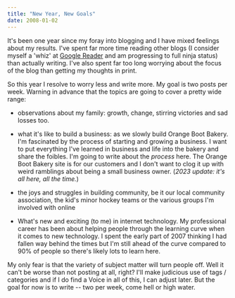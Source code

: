 ```yaml
---
title: "New Year, New Goals"
date: 2008-01-02
---
```


It's been one year since my foray into blogging and I have mixed feelings about my results. I've spent far more time reading other blogs (I consider myself a 'whiz' at [Google Reader](http://www.google.com/reader) and am progressing to full ninja status) than actually writing. I've also spent far too long worrying about the focus of the blog than getting my thoughts in print.

So this year I resolve to worry less and write more. My goal is two posts per week. Warning in advance that the topics are going to cover a pretty wide range:

- observations about my family: growth, change, stirring victories and sad losses too.
- what it's like to build a business: as we slowly build Orange Boot Bakery.  I'm fascinated by the process of starting and growing a business. I want to put everything I've learned in business and life into the bakery and share the foibles. I'm going to write about the _process_ here. The Orange Boot Bakery site is for our customers and I don't want to clog it up with weird ramblings about being a small business owner. (_2023 update: it's all here, all the time._)

- the joys and struggles in building community, be it our local community association, the kid's minor hockey teams or the various groups I'm involved with online

- What's new and exciting (to me) in internet technology. My professional career has been about helping people through the learning curve when it comes to new technology. I spent the early part of 2007 thinking I had fallen way behind the times but I'm still ahead of the curve compared to 90% of people so there's likely lots to learn here.

My only fear is that the variety of subject matter will turn people off. Well it can't be worse than not posting at all, right? I'll make judicious use of tags / categories and if I do find a Voice in all of this, I can adjust later. But the goal for now is to write -- two per week, come hell or high water.
